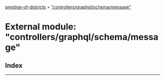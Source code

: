 [prestige-of-districts](../README.md) > ["controllers/graphql/schema/message"](../modules/_controllers_graphql_schema_message_.md)

# External module: "controllers/graphql/schema/message"

## Index

---

